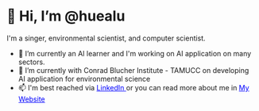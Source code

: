 <h1> 👋 Hi, I’m @huealu </h1>

<p> I'm a singer, environmental scientist, and computer scientist.</p>

<ul>
<li> 🌱 I’m currently an AI learner and I'm working on AI application on many sectors. </li>
<li> 💞️ I’m currently with Conrad Blucher Institute - TAMUCC on developing AI application for environmental science </li>
<li> 📫 I'm best reached via 
<a href="https://www.linkedin.com/in/huehongdinh/" style="color: blue;"> LinkedIn </a> or you can read more about me in <a href="huealu.github.io" style="color: blue">My Website</a>
</li>
</ul>
<!---
huealu/huealu is a ✨ special ✨ repository because its `README.md` (this file) appears on your GitHub profile.
You can click the Preview link to take a look at your changes.
--->
